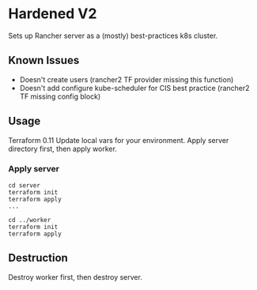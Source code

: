 # Hardened V2

Sets up Rancher server as a (mostly) best-practices k8s cluster.

## Known Issues

* Doesn't create users (rancher2 TF provider missing this function)
* Doesn't add configure kube-scheduler for CIS best practice (rancher2 TF missing config block)

## Usage

Terraform 0.11
Update local vars for your environment.
Apply server directory first, then apply worker.

### Apply server

```plain
cd server
terraform init
terraform apply
...

cd ../worker
terraform init
terraform apply
```

## Destruction

Destroy worker first, then destroy server.
